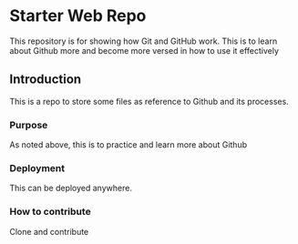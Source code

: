 # Starter Web Repo

This repository is for showing how Git and GitHub work. This is to learn about Github more and become more versed in how to use it effectively

## Introduction

This is a repo to store some files as reference to Github and its processes.
### Purpose
As noted above, this is to practice and learn more about Github

### Deployment
This can be deployed anywhere.

### How to contribute
Clone and contribute
